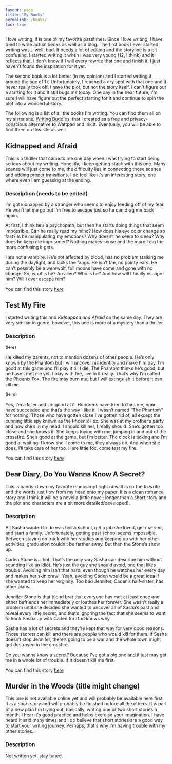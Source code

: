 ```yaml
---
layout: page
title: "My Books"
permalink: /books/
toc: true
---
```


I love writing, it is one of my favorite passtimes. Since I love writing, I have tried to write actual books as well as a blog. The first book I ever started writing was... well, bad. It needs a lot of editing and the storyline is a bit confusing. I started writing it when I was very young (12, I think) and it reflects that. I don't know if I will every rewrite that one and finish it, I just haven't found the inspiration for it yet.

The second book is a lot better (in my opinion) and I started writing it around the age of 17. Unfortunately, I reached a dry spot with that one and it never really took off. I have the plot, but not the story itself. I can't figure out a starting for it and it still bugs me today. One day in the near future, I'm sure I will have figure out the perfect starting for it and continue to spin the plot into a wonderful story.

The following is a list of all the books I'm writing. You can find them all on my sister site, [Writing Buddies](https://writing-buddies.netlify.app), that I created as a free and privacy-conscious alternative to Wattpad and Inkitt. Eventually, you will be able to find them on this site as well.

## Kidnapped and Afraid
This is a thriller that came to me one day when I was trying to start being serious about my writing. Honestly, I keep getting stuck with this one. Many scenes will just come to me, the difficulty lies in connecting those scenes and adding proper transitions. I do feel like it's an interesting story, one where even I am guessing at the ending.

### Description (needs to be edited)
I’m got kidnapped by a stranger who seems to enjoy feeding off of my fear. He won’t let me go but I’m free to escape just so he can drag me back again.

At first, I think he’s a psychopath, but then he starts doing things that seem impossible. Can he really read my mind? How does his eye color change so fast? Is he manipulating my emotions? Why doesn’t he seem to sleep? Why does he keep me imprisoned? Nothing makes sense and the more I dig the more confusing it gets.

He’s not a vampire. He’s not affected by blood, has no problem stalking me during the daylight, and lacks the fangs. He isn’t fae, no pointy ears. He can’t possibly be a werewolf, full moons have come and gone with no change. So, what is he? An alien? Who is he? And how will I finally escape him? Will I ever escape him?

You can find this story [here](https://writing-buddies.netlify.app/kidnapped-and-afraid/)

## Test My Fire
I started writing this and *Kidnapped and Afraid* on the same day. They are very similiar in genre, however, this one is more of a mystery than a thriller. 

### Description
(Her)

He killed my parents, not to mention dozens of other people. He’s only known by the Phantom but I will uncover his identity and make him pay. I’m good at this game and I’ll play it till I die. The Phantom thinks he’s good, but he hasn’t met me yet. I play with fire, live in it really. That’s why I’m called the Phoenix Fox. The fire may burn me, but I will extinguish it before it can kill me.

(Him)

Yes, I’m a killer and I’m good at it. Hundreds have tried to find me, none have succeeded and that’s the way I like it. I wasn’t named “The Phantom’’ for nothing. Those who have gotten close I’ve gotten rid of, all except the cunning little spy known as the Phoenix Fox. She was at my brother’s party and now she’s in my head. I should kill her, I really should. She’s gotten too close and she knows it. She keeps toying with me, jumping in and out of the crossfire. She’s good at the game, but I’m better. The clock is ticking and I’m good at waiting. I know she’ll come to me, they always do. And when she does, I’ll take care of her too. Here little fox, come test my fire.

You can find this story [here](https://writing-buddies.netlify.app/test-my-fire/)

## Dear Diary, Do You Wanna Know A Secret?
This is hands-down my favorite manuscript right now. It is so fun to write and the words just flow from my head onto my paper. It is a clean romance story and I think it will be a novella (little novel; longer than a short story and the plot and characters are a bit more detailed/developed).

### Description
All Sasha wanted to do was finish school, get a job she loved, get married, and start a family. Unfortunately, getting past school seems impossible. Between staying on track with her studies and keeping up with her other activities, graduation couldn’t be farther away. But then the Stone’s show up.

Caden Stone is... hot. That’s the only way Sasha can describe him without sounding like an idiot. He’s just the guy she should avoid, one that likes trouble. Avoiding him isn’t that hard, even though he watches her every day and makes her skin crawl. Yeah, avoiding Caden would be a great idea if she wanted to keep her virginity. Too bad Jennifer, Caden’s half-sister, has other plans.

Jennifer Stone is that blond brat that everyone has met at least once and either befriends her immediately or loathes her forever. She wasn’t really a problem until she decided she wanted to uncover all of Sasha’s past and reveal every little secret, and that’s ignoring the fact that she seems to want to hook Sasha up with Caden for God knows why.

Sasha has a lot of secrets and they’re kept that way for very good reasons. Those secrets can kill and there are people who would kill for them. If Sasha doesn’t stop Jennifer, there’s going to be a war and the whole town might get destroyed in the crossfire.

Do you wanna know a secret? Because I’ve got a big one and it just may get me in a whole lot of trouble. If it doesn’t kill me first.

You can find this story [here](https://writing-buddies.netlify.app/dear-diary-do-you-wanna-know-a-secret/)

## Murder in the Woods (title might change)
This one is not available online yet and will probably be available here first. It is a short story and will probably be finished before all the others. It is part of a new plan I'm trying out, basically, writing one or two short stories a month. I hear it's good practice and helps exercise your imagination. I have heard it said many times and I do believe that short stories are a good way to start your writing journey. Perhaps, that's why I'm having trouble with my other stories...

### Description
Not written yet, stay tuned.
